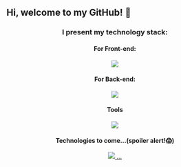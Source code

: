 ## Hi, welcome to my GitHub! 👋

### <p align="center"> I present my technology stack: </p>

 #### <p align="center"> For Front-end: </p>
 

<p align="center">
  <a href="https://skillicons.dev">
    <img src="https://skillicons.dev/icons?i=html,css,js,sass,react,bootstrap,jquery&theme=light" />
  </a>
</p>


 #### <p align="center"> For Back-end: </p>
 

<p align="center">
  <a href="https://skillicons.dev">
    <img src="https://skillicons.dev/icons?i=nodejs,expressjs,mongodb&theme=light" />
  </a>
</p>


 #### <p align="center"> Tools </p>
 

<p align="center">
  <a href="https://skillicons.dev">
    <img src="https://skillicons.dev/icons?i=git,github,powershell,vscode&theme=light" />
  </a>
</p>


 #### <p align="center"> Technologies to come...(spoiler alert!😱) </p>

<p align="center">
  <a href="https://skillicons.dev">
    <img src="https://skillicons.dev/icons?i=ts,angular,docker&theme=light" /> ...
  </a>
</p>


<!--
**oscarsangpa/oscarsangpa** is a ✨ _special_ ✨ repository because its `README.md` (this file) appears on your GitHub profile.

Here are some ideas to get you started:

- 🔭 I’m currently working on ...
- 🌱 I’m currently learning ...
- 👯 I’m looking to collaborate on ...
- 🤔 I’m looking for help with ...
- 💬 Ask me about ...
- 📫 How to reach me: ...
- 😄 Pronouns: ...
- ⚡ Fun fact: ...
-->
